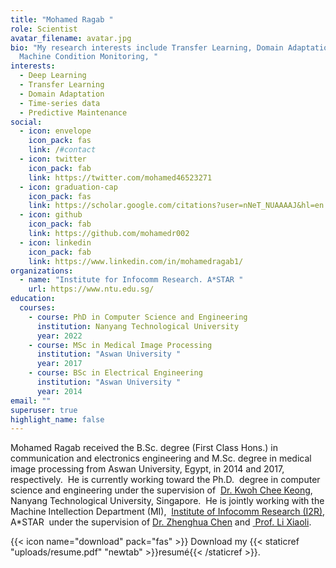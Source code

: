 ```yaml
---
title: "Mohamed Ragab "
role: Scientist 
avatar_filename: avatar.jpg
bio: "My research interests include Transfer Learning, Domain Adaptation,
  Machine Condition Monitoring, "
interests:
  - Deep Learning
  - Transfer Learning
  - Domain Adaptation
  - Time-series data
  - Predictive Maintenance
social:
  - icon: envelope
    icon_pack: fas
    link: /#contact
  - icon: twitter
    icon_pack: fab
    link: https://twitter.com/mohamed46523271
  - icon: graduation-cap
    icon_pack: fas
    link: https://scholar.google.com/citations?user=nNeT_NUAAAAJ&hl=en
  - icon: github
    icon_pack: fab
    link: https://github.com/mohamedr002
  - icon: linkedin
    icon_pack: fab
    link: https://www.linkedin.com/in/mohamedragab1/
organizations:
  - name: "Institute for Infocomm Research. A*STAR "
    url: https://www.ntu.edu.sg/
education:
  courses:
    - course: PhD in Computer Science and Engineering
      institution: Nanyang Technological University
      year: 2022
    - course: MSc in Medical Image Processing
      institution: "Aswan University "
      year: 2017
    - course: BSc in Electrical Engineering
      institution: "Aswan University "
      year: 2014
email: ""
superuser: true
highlight_name: false
---
```

<!--StartFragment-->

Mohamed Ragab received the B.Sc. degree (First Class Hons.) in communication and electronics engineering and M.Sc. degree in medical image processing from Aswan University, Egypt, in 2014 and 2017, respectively.  He is currently working toward the Ph.D.  degree in computer science and engineering under the supervision of  [Dr. Kwoh Chee Keong](https://personal.ntu.edu.sg/asckkwoh/), Nanyang Technological University, Singapore.  He is jointly working with the Machine Intellection Department (MI),  [Institute of Infocomm Research (I2R)](https://www.a-star.edu.sg/i2r), A*STAR  under the supervision of [Dr. Zhenghua Chen](https://zhenghuantu.github.io/) and [ Prof. Li Xiaoli](https://personal.ntu.edu.sg/xlli/). 

<!--EndFragment-->

{{< icon name="download" pack="fas" >}} Download my {{< staticref "uploads/resume.pdf" "newtab" >}}resumé{{< /staticref >}}.
